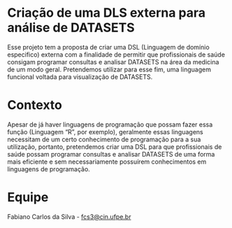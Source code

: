 # Criação de uma DLS externa para análise de DATASETS

Esse projeto tem a proposta de criar uma DSL (Linguagem de domínio especifico) externa com a finalidade de permitir que profissionais de saúde consigam programar consultas e analisar DATASETS na área da medicina de um modo geral. Pretendemos utilizar para esse fim, uma linguagem funcional voltada para visualização de DATASETS.

 # Contexto

Apesar de já haver linguagens de programação que possam fazer essa função (Linguagem “R”, por exemplo), geralmente essas linguagens necessitam de um certo conhecimento de programação para a sua utilização, portanto, pretendemos criar uma DSL para que profissionais de saúde possam programar consultas e analisar DATASETS de uma forma mais eficiente e sem necessariamente possuírem conhecimentos em linguagens de programação.

# Equipe

Fabiano Carlos da Silva - fcs3@cin.ufpe.br
